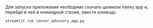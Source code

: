 Для запуска приложения неободимо скачать целиком папку app и, перейдя в неё в командной строке, ввести команду:
```python
streamlit run cancer_advisory_app.py
```
